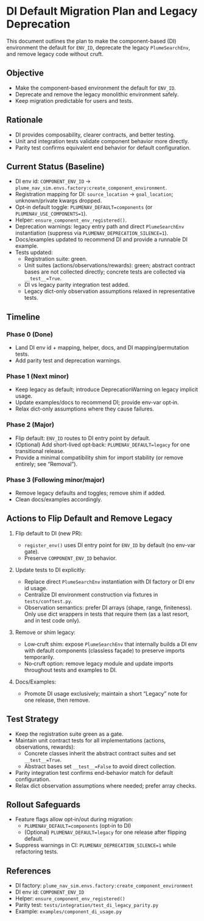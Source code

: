 # DI Default Migration Plan and Legacy Deprecation

This document outlines the plan to make the component-based (DI) environment the default for
`ENV_ID`, deprecate the legacy `PlumeSearchEnv`, and remove legacy code without cruft.

## Objective

- Make the component-based environment the default for `ENV_ID`.
- Deprecate and remove the legacy monolithic environment safely.
- Keep migration predictable for users and tests.

## Rationale

- DI provides composability, clearer contracts, and better testing.
- Unit and integration tests validate component behavior more directly.
- Parity test confirms equivalent end behavior for default configuration.

## Current Status (Baseline)

- DI env id: `COMPONENT_ENV_ID` → `plume_nav_sim.envs.factory:create_component_environment`.
- Registration mapping for DI: `source_location` → `goal_location`; unknown/private kwargs dropped.
- Opt‑in default toggle: `PLUMENAV_DEFAULT=components` (or `PLUMENAV_USE_COMPONENTS=1`).
- Helper: `ensure_component_env_registered()`.
- Deprecation warnings: legacy entry path and direct `PlumeSearchEnv` instantiation (suppress via
  `PLUMENAV_DEPRECATION_SILENCE=1`).
- Docs/examples updated to recommend DI and provide a runnable DI example.
- Tests updated:
  - Registration suite: green.
  - Unit suites (actions/observations/rewards): green; abstract contract bases are not collected
    directly; concrete tests are collected via `__test__=True`.
  - DI vs legacy parity integration test added.
  - Legacy dict-only observation assumptions relaxed in representative tests.

## Timeline

### Phase 0 (Done)

- Land DI env id + mapping, helper, docs, and DI mapping/permutation tests.
- Add parity test and deprecation warnings.

### Phase 1 (Next minor)

- Keep legacy as default; introduce DeprecationWarning on legacy implicit usage.
- Update examples/docs to recommend DI; provide env-var opt‑in.
- Relax dict-only assumptions where they cause failures.

### Phase 2 (Major)

- Flip default: `ENV_ID` routes to DI entry point by default.
- (Optional) Add short-lived opt‑back: `PLUMENAV_DEFAULT=legacy` for one transitional release.
- Provide a minimal compatibility shim for import stability (or remove entirely; see “Removal”).

### Phase 3 (Following minor/major)

- Remove legacy defaults and toggles; remove shim if added.
- Clean docs/examples accordingly.

## Actions to Flip Default and Remove Legacy

1. Flip default to DI (new PR):
   - `register_env()` uses DI entry point for `ENV_ID` by default (no env-var gate).
   - Preserve `COMPONENT_ENV_ID` behavior.

2. Update tests to DI explicitly:
   - Replace direct `PlumeSearchEnv` instantiation with DI factory or DI env id usage.
   - Centralize DI environment construction via fixtures in `tests/conftest.py`.
   - Observation semantics: prefer DI arrays (shape, range, finiteness). Only use dict wrappers
     in tests that require them (as a last resort, and in test code only).

3. Remove or shim legacy:
   - Low‑cruft shim: expose `PlumeSearchEnv` that internally builds a DI env with default components
     (classless façade) to preserve imports temporarily.
   - No‑cruft option: remove legacy module and update imports throughout tests and examples to DI.

4. Docs/Examples:
   - Promote DI usage exclusively; maintain a short “Legacy” note for one release, then remove.

## Test Strategy

- Keep the registration suite green as a gate.
- Maintain unit contract tests for all implementations (actions, observations, rewards):
  - Concrete classes inherit the abstract contract suites and set `__test__=True`.
  - Abstract bases set `__test__=False` to avoid direct collection.
- Parity integration test confirms end-behavior match for default configuration.
- Relax dict observation assumptions where needed; prefer array checks.

## Rollout Safeguards

- Feature flags allow opt‑in/out during migration:
  - `PLUMENAV_DEFAULT=components` (opt‑in to DI)
  - (Optional) `PLUMENAV_DEFAULT=legacy` for one release after flipping default.
- Suppress warnings in CI: `PLUMENAV_DEPRECATION_SILENCE=1` while refactoring tests.

## References

- DI factory: `plume_nav_sim.envs.factory:create_component_environment`
- DI env id: `COMPONENT_ENV_ID`
- Helper: `ensure_component_env_registered()`
- Parity test: `tests/integration/test_di_legacy_parity.py`
- Example: `examples/component_di_usage.py`

